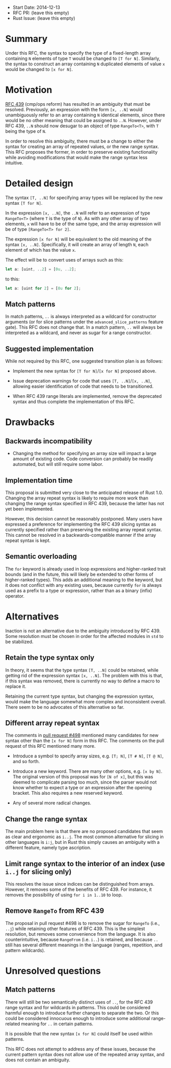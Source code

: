 - Start Date: 2014-12-13
- RFC PR: (leave this empty)
- Rust Issue: (leave this empty)

# Summary

Under this RFC, the syntax to specify the type of a fixed-length array
containing `N` elements of type `T` would be changed to `[T for N]`. Similarly,
the syntax to construct an array containing `N` duplicated elements of value `x`
would be changed to `[x for N]`.

# Motivation

[RFC 439](https://github.com/rust-lang/rfcs/blob/master/text/0439-cmp-ops-reform.md)
(cmp/ops reform) has resulted in an ambiguity that must be resolved. Previously,
an expression with the form `[x, ..N]` would unambiguously refer to an array
containing `N` identical elements, since there would be no other meaning that
could be assigned to `..N`. However, under RFC 439, `..N` should now desugar to
an object of type `RangeTo<T>`, with `T` being the type of `N`.

In order to resolve this ambiguity, there must be a change to either the syntax
for creating an array of repeated values, or the new range syntax. This RFC
proposes the former, in order to preserve existing functionality while avoiding
modifications that would make the range syntax less intuitive.

# Detailed design

The syntax `[T, ..N]` for specifying array types will be replaced by the new
syntax `[T for N]`.

In the expression `[x, ..N]`, the `..N` will refer to an expression of type
`RangeTo<T>` (where `T` is the type of `N`). As with any other array of two
elements, `x` will have to be of the same type, and the array expression will be
of type `[RangeTo<T> for 2]`.

The expression `[x for N]` will be equivalent to the old meaning of the syntax
`[x, ..N]`. Specifically, it will create an array of length `N`, each element of
which has the value `x`.

The effect will be to convert uses of arrays such as this:

```rust
let a: [uint, ..2] = [0u, ..2];
```

to this:

```rust
let a: [uint for 2] = [0u for 2];
```

## Match patterns

In match patterns, `..` is always interpreted as a wildcard for constructor
arguments (or for slice patterns under the `advanced_slice_patterns` feature
gate). This RFC does not change that. In a match pattern, `..` will always be
interpreted as a wildcard, and never as sugar for a range constructor.

## Suggested implementation

While not required by this RFC, one suggested transition plan is as follows:

- Implement the new syntax for `[T for N]`/`[x for N]` proposed above.

- Issue deprecation warnings for code that uses `[T, ..N]`/`[x, ..N]`, allowing
  easier identification of code that needs to be transitioned.

- When RFC 439 range literals are implemented, remove the deprecated syntax and
  thus complete the implementation of this RFC.

# Drawbacks

## Backwards incompatibility

- Changing the method for specifying an array size will impact a large amount of
  existing code. Code conversion can probably be readily automated, but will
  still require some labor.

## Implementation time

This proposal is submitted very close to the anticipated release of Rust
1.0. Changing the array repeat syntax is likely to require more work than
changing the range syntax specified in RFC 439, because the latter has not yet
been implemented.

However, this decision cannot be reasonably postponed. Many users have expressed
a preference for implementing the RFC 439 slicing syntax as currently specified
rather than preserving the existing array repeat syntax. This cannot be resolved
in a backwards-compatible manner if the array repeat syntax is kept.

## Semantic overloading

The `for` keyword is already used in loop expressions and higher-ranked trait
bounds (and in the future, this will likely be extended to other forms of
higher-ranked types). This adds an additional meaning to the keyword, but it
does not conflict with any existing uses, because currently `for` is always used
as a prefix to a type or expression, rather than as a binary (infix) operator.

# Alternatives

Inaction is not an alternative due to the ambiguity introduced by RFC 439. Some
resolution must be chosen in order for the affected modules in `std` to be
stabilized.

## Retain the type syntax only

In theory, it seems that the type syntax `[T, ..N]` could be retained, while
getting rid of the expression syntax `[x, ..N]`. The problem with this is that,
if this syntax was removed, there is currently no way to define a macro to
replace it.

Retaining the current type syntax, but changing the expression syntax, would
make the language somewhat more complex and inconsistent overall. There seem to
be no advocates of this alternative so far.

## Different array repeat syntax

The comments in [pull request #498](https://github.com/rust-lang/rfcs/pull/498)
mentioned many candidates for new syntax other than the `[x for N]` form in this
RFC. The comments on the pull request of this RFC mentioned many more.

- Introduce a symbol to specify array sizes, e.g. `[T; N]`, `[T # N]`,
  `[T @ N]`, and so forth.

- Introduce a new keyword. There are many other options, e.g. `[x by N]`. The
  original version of this proposal was for `[N of x]`, but this was deemed to
  complicate parsing too much, since the parser would not know whether to expect
  a type or an expression after the opening bracket. This also requires a new
  reserved keyword.

- Any of several more radical changes.

## Change the range syntax

The main problem here is that there are no proposed candidates that seem as
clear and ergonomic as `i..j`. The most common alternative for slicing in other
languages is `i:j`, but in Rust this simply causes an ambiguity with a different
feature, namely type ascription.

## Limit range syntax to the interior of an index (use `i..j` for slicing only)

This resolves the issue since indices can be distinguished from arrays. However,
it removes some of the benefits of RFC 439. For instance, it removes the
possibility of using `for i in 1..10` to loop.

## Remove `RangeTo` from RFC 439

The proposal in pull request #498 is to remove the sugar for `RangeTo` (i.e.,
`..j`) while retaining other features of RFC 439. This is the simplest
resolution, but removes some convenience from the language. It is also
counterintuitive, because `RangeFrom` (i.e. `i..`) is retained, and because `..`
still has several different meanings in the language (ranges, repetition, and
pattern wildcards).

# Unresolved questions

## Match patterns

There will still be two semantically distinct uses of `..`, for the RFC 439
range syntax and for wildcards in patterns. This could be considered harmful
enough to introduce further changes to separate the two. Or this could be
considered innocuous enough to introduce some additional range-related meaning
for `..` in certain patterns.

It is possible that the new syntax `[x for N]` could itself be used within
patterns.

This RFC does not attempt to address any of these issues, because the current
pattern syntax does not allow use of the repeated array syntax, and does not
contain an ambiguity.
